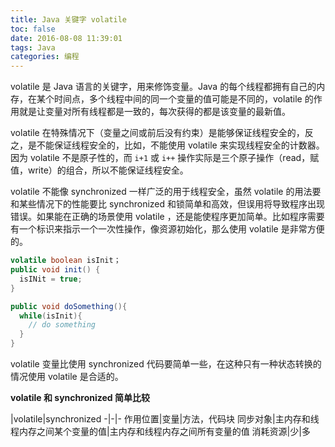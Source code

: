 ```yaml
---
title: Java 关键字 volatile
toc: false
date: 2016-08-08 11:39:01
tags: Java
categories: 编程
---
```


volatile 是 Java 语言的关键字，用来修饰变量。Java 的每个线程都拥有自己的内存，在某个时间点，多个线程中间的同一个变量的值可能是不同的，volatile 的作用就是让变量对所有线程都是一致的，每次获得的都是该变量的最新值。
<!--more-->
volatile 在特殊情况下（变量之间或前后没有约束）是能够保证线程安全的，反之，是不能保证线程安全的，比如，不能使用 volatile 来实现线程安全的计数器。 因为 volatile 不是原子性的，而 `i+1` 或 `i++` 操作实际是三个原子操作（read，赋值，write）的组合，所以不能保证线程安全。

volatile 不能像 synchronized 一样广泛的用于线程安全，虽然 volatile 的用法要和某些情况下的性能要比 synchronized 和锁简单和高效，但误用将导致程序出现错误。如果能在正确的场景使用 volatile ，还是能使程序更加简单。比如程序需要有一个标识来指示一个一次性操作，像资源初始化，那么使用 volatile 是非常方便的。
```java
volatile boolean isInit；
public void init() {
  isINit = true;
}

public void doSomething(){
  while(isInit){
    // do something
  }
}
```
volatile 变量比使用 synchronized 代码要简单一些，在这种只有一种状态转换的情况使用 volatile 是合适的。

**volatile 和 synchronized 简单比较**

|volatile|synchronized
-|-|-
作用位置|变量|方法，代码块
同步对象|主内存和线程内存之间某个变量的值|主内存和线程内存之间所有变量的值
消耗资源|少|多
